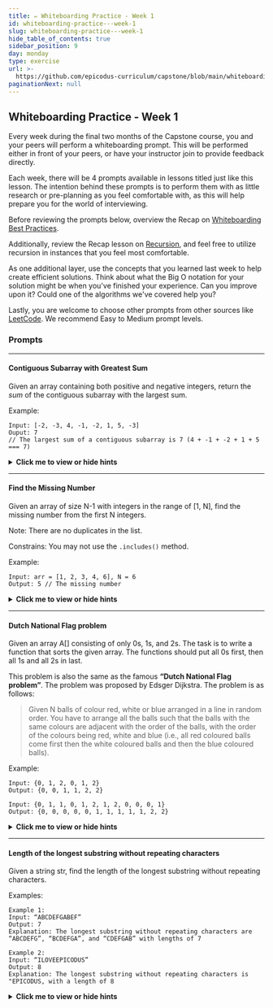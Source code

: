 ```yaml
---
title: ✏️ Whiteboarding Practice - Week 1
id: whiteboarding-practice---week-1
slug: whiteboarding-practice---week-1
hide_table_of_contents: true
sidebar_position: 9
day: monday
type: exercise
url: >-
  https://github.com/epicodus-curriculum/capstone/blob/main/whiteboarding_prompt_1.md
paginationNext: null
---
```


## Whiteboarding Practice - Week 1

Every week during the final two months of the Capstone course, you and your peers will perform a whiteboarding prompt. This will be performed either in front of your peers, or have your instructor join to provide feedback directly. 

Each week, there will be 4 prompts available in lessons titled just like this lesson. The intention behind these prompts is to perform them with as little research or pre-planning as you feel comfortable with, as this will help prepare you for the world of interviewing.

Before reviewing the prompts below, overview the Recap on [Whiteboarding Best Practices](https://full-time.learnhowtoprogram.com/capstone/capstone-week-2/recap-whiteboarding-best-practices). 

Additionally, review the Recap lesson on [Recursion](https://full-time.learnhowtoprogram.com/capstone/capstone-week-2/recap-recursion), and feel free to utilize recursion in instances that you feel most comfortable. 

As one additional layer, use the concepts that you learned last week to help create efficient solutions. Think about what the Big O notation for your solution might be when you've finished your experience. Can you improve upon it? Could one of the algorithms we've covered help you? 

Lastly, you are welcome to choose other prompts from other sources like [LeetCode](https://leetcode.com/). We recommend Easy to Medium prompt levels. 

### Prompts

---

#### Contiguous Subarray with Greatest Sum

Given an array containing both positive and negative integers, return the *sum* of the contiguous subarray with the largest sum. 

Example: 

```
Input: [-2, -3, 4, -1, -2, 1, 5, -3]
Ouput: 7 
// The largest sum of a contiguous subarray is 7 (4 + -1 + -2 + 1 + 5 === 7)
```

<details><summary><i class="glyphicon glyphicon-chevron-right"></i><strong>Click me to view or hide hints</strong><i class="glyphicon glyphicon-chevron-left"></i></summary>
<p>Hint 1: You may want to look at Kadane's Algorithm</p>
<p>Hint 2: You may need to define a "maximum so far"</p>
<p>Hint 3: You may need to define a "maximum at this point" and compare it to the "maximum so far"</p>
</details>

---

#### Find the Missing Number

Given an array of size N-1 with integers in the range of [1, N], find the missing number from the first N integers.

Note: There are no duplicates in the list. 

Constrains: You may not use the `.includes()` method.

Example: 

```
Input: arr = [1, 2, 3, 4, 6], N = 6
Output: 5 // The missing number
```

<details><summary><i class="glyphicon glyphicon-chevron-right"></i><strong>Click me to view or hide hints</strong><i class="glyphicon glyphicon-chevron-left"></i></summary>
<p>Hint 1: You can approach this using Hashing.</p>
<p>Hint 2: Use a temporary array, and fill it with N amount of 0s.</p>
<p>Hint 3: For each integer that exists in the original array, set the value of the temporary array's index to that value</p>
<p>Hint 4: The element that is still 0 after the previous step would be the missing number (Index + 1)</p>
</details>

---

#### Dutch National Flag problem

Given an array A[] consisting of only 0s, 1s, and 2s. The task is to write a function that sorts the given array. The functions should put all 0s first, then all 1s and all 2s in last.

This problem is also the same as the famous **“Dutch National Flag problem”**. The problem was proposed by Edsger Dijkstra. The problem is as follows:

>Given N balls of colour red, white or blue arranged in a line in random order. You have to arrange all the balls such that the balls with the same colours are adjacent with the order of the balls, with the order of the colours being red, white and blue (i.e., all red coloured balls come first then the white coloured balls and then the blue coloured balls). 

Example:

```
Input: {0, 1, 2, 0, 1, 2}
Output: {0, 0, 1, 1, 2, 2}

Input: {0, 1, 1, 0, 1, 2, 1, 2, 0, 0, 0, 1}
Output: {0, 0, 0, 0, 0, 1, 1, 1, 1, 1, 2, 2}
```

<details><summary><i class="glyphicon glyphicon-chevron-right"></i><strong>Click me to view or hide hints</strong><i class="glyphicon glyphicon-chevron-left"></i></summary>
<p>Hint 1: You can approach this using any variety of sorting algorithms.</p>
<p>Hint 2: The "simplest" solution is to count all 0s, 1s, and 2s</p>
<p>Hint 3: After counting each integer, use those counts to modify the original array</p>
<p>Hint 4: Using those counts, use a loop that decrements the count of each number while also replacing the numbers in the original array with your counted numbers in order.</p>
</details>

---

#### Length of the longest substring without repeating characters

Given a string str, find the length of the longest substring without repeating characters. 

Examples:

```
Example 1:
Input: “ABCDEFGABEF”
Output: 7
Explanation: The longest substring without repeating characters are “ABCDEFG”, “BCDEFGA”, and “CDEFGAB” with lengths of 7

Example 2:
Input: “ILOVEEPICODUS”
Output: 8
Explanation: The longest substring without repeating characters is "EPICODUS, with a length of 8
```

<details><summary><i class="glyphicon glyphicon-chevron-right"></i><strong>Click me to view or hide hints</strong><i class="glyphicon glyphicon-chevron-left"></i></summary>
<p>Hint 1: One potentail solution uses the <a href="https://medium.com/@rishu__2701/mastering-sliding-window-techniques-48f819194fd7">Sliding Window approach</a></p>
<p>Hint 2: Keep track of the current longest substring (our return value).</p>
<p>Hint 3: Keep track of all characters that have been visited thus far in a series of loops.</p>
<p>Hint 4: Use an outer loop (using `i` to track the index) to set the beginning of the substring</p>
<p>Hint 5: Use an inner loop to update the "visited" list of characters. If a character has not been visited yet, add it to the list and increment your "current longest" tracker. If it has been visited already, break the inner loop, which will move i to the next index (sliding the window) and starting again with a new list of "visited".</p>
</details>